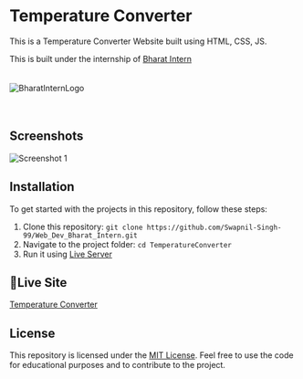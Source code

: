 # Temperature Converter

This is a Temperature Converter Website built using HTML, CSS, JS.

This is built under the internship of [Bharat Intern](https://bharatintern.live/)
<br>
<br>
<br>
![BharatInternLogo](https://bharatintern.live/b/icons/logoNoBg.png)
<br>
<br>
<br>
## Screenshots

![Screenshot 1](https://i.postimg.cc/6qDz29t7/image.png)

## Installation

To get started with the projects in this repository, follow these steps:

1. Clone this repository: `git clone https://github.com/Swapnil-Singh-99/Web_Dev_Bharat_Intern.git`
2. Navigate to the project folder: `cd TemperatureConverter`
3. Run it using [Live Server](https://marketplace.visualstudio.com/items?itemName=ritwickdey.LiveServer)

## 🔴Live Site
[Temperature Converter](https://web-dev-bharat-intern.vercel.app/)

## License

This repository is licensed under the [MIT License](https://opensource.org/licenses/MIT). Feel free to use the code for educational purposes and to contribute to the project.